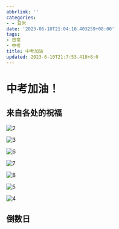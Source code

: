 ```yaml
---
abbrlink: ''
categories:
- - 日常
date: '2023-06-10T21:04:10.403259+08:00'
tags:
- 日常
- 中考
title: 中考加油
updated: 2023-6-10T21:7:53.418+8:0
---
```

# 中考加油！

## 来自各处的祝福

![2](https://cdn.staticaly.com/gh/histcat/static@master/rawimg/2.2mo1wbmmjjy0.jpg)

![3](https://cdn.staticaly.com/gh/histcat/static@master/rawimg/3.ph3z010l8m8.jpg)

![6](https://cdn.staticaly.com/gh/histcat/static@master/rawimg/6.1ehnu3zldo00.jpg)

![7](https://cdn.staticaly.com/gh/histcat/static@master/rawimg/7.7dz8wbdmztk0.jpg)

![8](https://cdn.staticaly.com/gh/histcat/static@master/rawimg/8.zxmx5id2as0.jpg)

![5](https://cdn.staticaly.com/gh/histcat/static@master/rawimg/5.1ln58k58dvb4.jpg)

![4](https://cdn.staticaly.com/gh/histcat/static@master/rawimg/4.byehzihdgdc.jpg)

## 倒数日

<div id="h1"></h1>

<script>

window.onload=function starttime(){
time(h1,'2023/6/13');
ptimer = setTimeout(starttime,1000); // 添加计时
}
function time(obj,futimg){
var nowtime = new Date().getTime(); // 现在时间转换为时间戳
var futruetime =  new Date(futimg).getTime(); // 未来时间转换为时间戳
var msec = futruetime-nowtime; // 毫秒 未来时间-现在时
var time = (msec/1000);  // 毫秒/1000
var day = parseInt(time/86400); // 天  24*60*60*1000
var hour = parseInt(time/3600)-24*day;    // 小时 60*60 总小时数-过去的小时数=现在的小时数
var minute = parseInt(time%3600/60); // 分 -(day*24) 以60秒为一整份 取余 剩下秒数 秒数/60 就是分钟数
var second = parseInt(time%60);  // 以60秒为一整份 取余 剩下秒数
obj.innerHTML="<br>距中考还有：<br style="color:red">"+day+"天"+hour+"小时"+minute+"分"+second+"秒"+"<br><span>加油！</span>"
}

</script>

